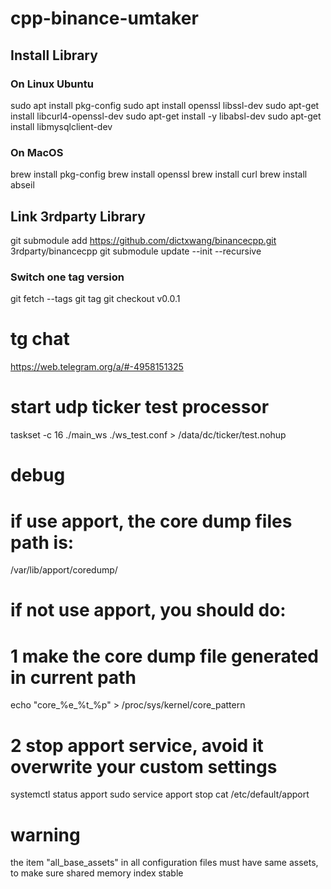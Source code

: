 # cpp-binance-umtaker

## Install Library
### On Linux Ubuntu
sudo apt install pkg-config
sudo apt install openssl libssl-dev
sudo apt-get install libcurl4-openssl-dev
sudo apt-get install -y libabsl-dev
sudo apt-get install libmysqlclient-dev

### On MacOS
brew install pkg-config
brew install openssl
brew install curl
brew install abseil


## Link 3rdparty Library
git submodule add https://github.com/dictxwang/binancecpp.git 3rdparty/binancecpp
git submodule update --init --recursive
### Switch one tag version
git fetch --tags
git tag
git checkout v0.0.1

# tg chat
https://web.telegram.org/a/#-4958151325

# start udp ticker test processor
taskset -c 16 ./main_ws ./ws_test.conf > /data/dc/ticker/test.nohup


# debug
# if use apport, the core dump files path is:
/var/lib/apport/coredump/

# if not use apport, you should do:

# 1 make the core dump file generated in current path
echo "core_%e_%t_%p" > /proc/sys/kernel/core_pattern
# 2 stop apport service, avoid it overwrite your custom settings
systemctl status apport
sudo service apport stop
cat /etc/default/apport

# warning
the item "all_base_assets" in all configuration files must have same assets, to make sure shared memory index stable
